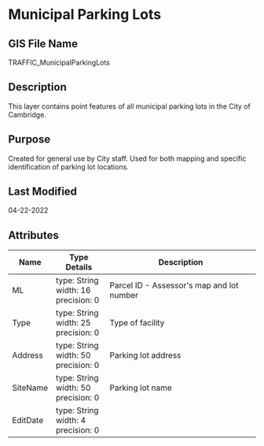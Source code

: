 # Municipal Parking Lots
## GIS File Name
TRAFFIC_MunicipalParkingLots
## Description
<DIV STYLE="text-align:Left;"><DIV><DIV><P><SPAN>This layer contains point features of all municipal parking lots in the City of Cambridge.</SPAN></P></DIV></DIV></DIV>

## Purpose
Created for general use by City staff. Used for both mapping and specific identification of parking lot locations.
## Last Modified
04-22-2022
## Attributes
|Name|Type Details|Description|
|----|------------|-----------|
|ML|type: String<br/>width: 16<br/>precision: 0|Parcel ID - Assessor's map and lot number|
|Type|type: String<br/>width: 25<br/>precision: 0|Type of facility|
|Address|type: String<br/>width: 50<br/>precision: 0|Parking lot address|
|SiteName|type: String<br/>width: 50<br/>precision: 0|Parking lot name|
|EditDate|type: String<br/>width: 4<br/>precision: 0||
